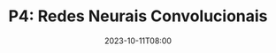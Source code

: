 ---
type: assignment
date: 2023-10-11T08:00
title: 'P4: Redes Neurais Convolucionais'
permalink: /projetos/p4-cnn/
hide_from_announcments: true
# pdf: /static_files/assignments/asg.pdf
# attachment: /static_files/assignments/asg.zip
# solutions: /static_files/assignments/asg_solutions.pdf
due_event: 
    type: due
    date: 2023-10-11T07:30
    description: 'Entrega P4: Redes Neurais Convolucionais'
---